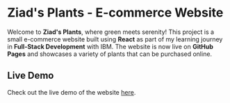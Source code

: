 # Ziad's Plants - E-commerce Website

Welcome to **Ziad's Plants**, where green meets serenity! This project is a small e-commerce website built using **React** as part of my learning journey in **Full-Stack Development** with IBM. The website is now live on **GitHub Pages** and showcases a variety of plants that can be purchased online.

##  Live Demo

Check out the live demo of the website [here](https://CGux8.github.io/React-e-plantShopping).
